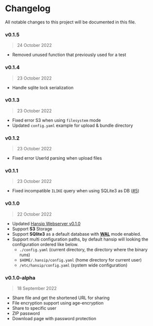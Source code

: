 # Changelog

All notable changes to this project will be documented in this file.

### v0.1.5

> 24 October 2022

- Removed unused function that previously used for a test

### v0.1.4

> 23 October 2022

- Handle sqlite lock serialization

### v0.1.3

> 23 October 2022

- Fixed error S3 when using `filesystem` mode
- Updated `config.yaml` example for upload & bundle directory

### v0.1.2

> 23 October 2022

- Fixed error UserId parsing when upload files

### v0.1.1

> 23 October 2022

- Fixed incompatible `ILIKE` query when using SQLite3 as DB ([#5](https://github.com/slaveofcode/hansip/issues/5))

### v0.1.0

> 22 October 2022

- Updated [Hansip Webserver v0.1.0](https://github.com/slaveofcode/hansip-webserver/releases/tag/v0.1.0)
- Support **S3** Storage
- Support **SQlite3** as a default database with [**WAL**](https://www.sqlite.org/wal.html) mode enabled.
- Support multi configuration paths, by default hansip will looking the configuration ordered like below.
  - `./config.yaml` (current directory, the directory where the binary runs)
  - `$HOME/.hansip/config.yaml` (home directory for current user)
  - `/etc/hansip/config.yaml` (system wide configuration)

### v0.1.0-alpha

> 18 September 2022

- Share file and get the shortened URL for sharing
- File encryption support using age-encryption
- Share to specific user
- ZIP password
- Download page with password protection
